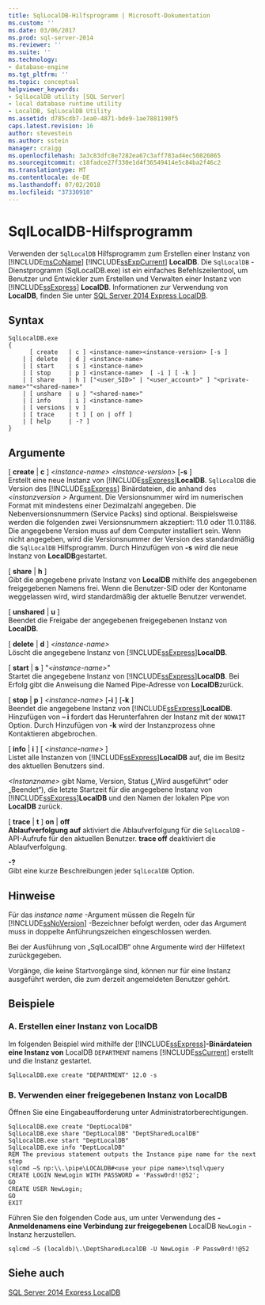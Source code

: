 ```yaml
---
title: SqlLocalDB-Hilfsprogramm | Microsoft-Dokumentation
ms.custom: ''
ms.date: 03/06/2017
ms.prod: sql-server-2014
ms.reviewer: ''
ms.suite: ''
ms.technology:
- database-engine
ms.tgt_pltfrm: ''
ms.topic: conceptual
helpviewer_keywords:
- SqlLocalDB utility [SQL Server]
- local database runtime utility
- LocalDB, SqlLocalDB Utility
ms.assetid: d785cdb7-1ea0-4871-bde9-1ae7881190f5
caps.latest.revision: 16
author: stevestein
ms.author: sstein
manager: craigg
ms.openlocfilehash: 3a3c83dfc8e7282ea67c3aff783ad4ec50826865
ms.sourcegitcommit: c18fadce27f330e1d4f36549414e5c84ba2f46c2
ms.translationtype: MT
ms.contentlocale: de-DE
ms.lasthandoff: 07/02/2018
ms.locfileid: "37330910"
---
```

# <a name="sqllocaldb-utility"></a>SqlLocalDB-Hilfsprogramm
  Verwenden der `SqlLocalDB` Hilfsprogramm zum Erstellen einer Instanz von [!INCLUDE[msCoName](../includes/msconame-md.md)] [!INCLUDE[ssExpCurrent](../includes/ssexpcurrent-md.md)] **LocalDB**. Die `SqlLocalDB` -Dienstprogramm (SqlLocalDB.exe) ist ein einfaches Befehlszeilentool, um Benutzer und Entwickler zum Erstellen und Verwalten einer Instanz von [!INCLUDE[ssExpress](../includes/ssexpress-md.md)] **LocalDB**. Informationen zur Verwendung von **LocalDB**, finden Sie unter [SQL Server 2014 Express LocalDB](../database-engine/configure-windows/sql-server-2016-express-localdb.md).  
  
## <a name="syntax"></a>Syntax  
  
```  
SqlLocalDB.exe   
{  
      [ create   | c ] <instance-name><instance-version> [-s ]  
    | [ delete   | d ] <instance-name>  
    | [ start    | s ] <instance-name>  
    | [ stop     | p ] <instance-name>  [ -i ] [ -k ]  
    | [ share    | h ] ["<user_SID>" | "<user_account>" ] "<private-name>""<shared-name>"  
    | [ unshare  | u ] "<shared-name>"  
    | [ info     | i ] <instance-name>  
    | [ versions | v ]  
    | [ trace    | t ] [ on | off ]  
    | [ help     | -? ]  
}  
```  
  
## <a name="arguments"></a>Argumente  
 [ **create** | **c** ] *\<instance-name>* *\<instance-version>* [**-s** ]  
 Erstellt eine neue Instanz von [!INCLUDE[ssExpress](../includes/ssexpress-md.md)]**LocalDB**. `SqlLocalDB` die Version des [!INCLUDE[ssExpress](../includes/ssexpress-md.md)] Binärdateien, die anhand des  *\<instanzversion >* Argument. Die Versionsnummer wird im numerischen Format mit mindestens einer Dezimalzahl angegeben. Die Nebenversionsnummern (Service Packs) sind optional. Beispielsweise werden die folgenden zwei Versionsnummern akzeptiert: 11.0 oder 11.0.1186. Die angegebene Version muss auf dem Computer installiert sein. Wenn nicht angegeben, wird die Versionsnummer der Version des standardmäßig die `SqlLocalDB` Hilfsprogramm. Durch Hinzufügen von **-s** wird die neue Instanz von **LocalDB**gestartet.  
  
 [ **share** | **h** ]  
 Gibt die angegebene private Instanz von **LocalDB** mithilfe des angegebenen freigegebenen Namens frei. Wenn die Benutzer-SID oder der Kontoname weggelassen wird, wird standardmäßig der aktuelle Benutzer verwendet.  
  
 [ **unshared** | **u** ]  
 Beendet die Freigabe der angegebenen freigegebenen Instanz von **LocalDB**.  
  
 [ **delete** | **d** ] *\<instance-name>*  
 Löscht die angegebene Instanz von [!INCLUDE[ssExpress](../includes/ssexpress-md.md)]**LocalDB**.  
  
 [ **start** | **s** ] "*\<instance-name>*"  
 Startet die angegebene Instanz von [!INCLUDE[ssExpress](../includes/ssexpress-md.md)]**LocalDB**. Bei Erfolg gibt die Anweisung die Named Pipe-Adresse von **LocalDB**zurück.  
  
 [ **stop** | **p** ] *\<instance-name>* [**-i** ] [**-k** ]  
 Beendet die angegebene Instanz von [!INCLUDE[ssExpress](../includes/ssexpress-md.md)]**LocalDB**. Hinzufügen von **– i** fordert das Herunterfahren der Instanz mit der `NOWAIT` Option. Durch Hinzufügen von **-k** wird der Instanzprozess ohne Kontaktieren abgebrochen.  
  
 [ **info** | **i** ] [ *\<instance-name>* ]  
 Listet alle Instanzen von [!INCLUDE[ssExpress](../includes/ssexpress-md.md)]**LocalDB** auf, die im Besitz des aktuellen Benutzers sind.  
  
 *\<Instanzname>* gibt Name, Version, Status („Wird ausgeführt“ oder „Beendet“), die letzte Startzeit für die angegebene Instanz von [!INCLUDE[ssExpress](../includes/ssexpress-md.md)]**LocalDB** und den Namen der lokalen Pipe von **LocalDB** zurück.  
  
 [ **trace** | **t** ] **on** | **off**  
 **Ablaufverfolgung auf** aktiviert die Ablaufverfolgung für die `SqlLocalDB` -API-Aufrufe für den aktuellen Benutzer. **trace off** deaktiviert die Ablaufverfolgung.  
  
 **-?**  
 Gibt eine kurze Beschreibungen jeder `SqlLocalDB` Option.  
  
## <a name="remarks"></a>Hinweise  
 Für das *instance name* -Argument müssen die Regeln für [!INCLUDE[ssNoVersion](../includes/ssnoversion-md.md)] -Bezeichner befolgt werden, oder das Argument muss in doppelte Anführungszeichen eingeschlossen werden.  
  
 Bei der Ausführung von „SqlLocalDB“ ohne Argumente wird der Hilfetext zurückgegeben.  
  
 Vorgänge, die keine Startvorgänge sind, können nur für eine Instanz ausgeführt werden, die zum derzeit angemeldeten Benutzer gehört.  
  
## <a name="examples"></a>Beispiele  
  
### <a name="a-creating-an-instance-of-localdb"></a>A. Erstellen einer Instanz von LocalDB  
 Im folgenden Beispiel wird mithilfe der [!INCLUDE[ssExpress](../includes/ssexpress-md.md)]**-Binärdateien eine Instanz von** LocalDB `DEPARTMENT` namens [!INCLUDE[ssCurrent](../includes/sscurrent-md.md)] erstellt und die Instanz gestartet.  
  
```  
SqlLocalDB.exe create "DEPARTMENT" 12.0 -s  
```  
  
### <a name="b-working-with-a-shared-instance-of-localdb"></a>B. Verwenden einer freigegebenen Instanz von LocalDB  
 Öffnen Sie eine Eingabeaufforderung unter Administratorberechtigungen.  
  
```  
SqlLocalDB.exe create "DeptLocalDB"  
SqlLocalDB.exe share "DeptLocalDB" "DeptSharedLocalDB"  
SqlLocalDB.exe start "DeptLocalDB"  
SqlLocalDB.exe info "DeptLocalDB"  
REM The previous statement outputs the Instance pipe name for the next step  
sqlcmd –S np:\\.\pipe\LOCALDB#<use your pipe name>\tsql\query  
CREATE LOGIN NewLogin WITH PASSWORD = 'Passw0rd!!@52';   
GO  
CREATE USER NewLogin;  
GO  
EXIT  
```  
  
 Führen Sie den folgenden Code aus, um unter Verwendung des **-Anmeldenamens eine Verbindung zur freigegebenen** LocalDB `NewLogin` -Instanz herzustellen.  
  
```  
sqlcmd –S (localdb)\.\DeptSharedLocalDB -U NewLogin -P Passw0rd!!@52  
```  
  
## <a name="see-also"></a>Siehe auch  
 [SQL Server 2014 Express LocalDB](../database-engine/configure-windows/sql-server-2016-express-localdb.md)  
  
  
